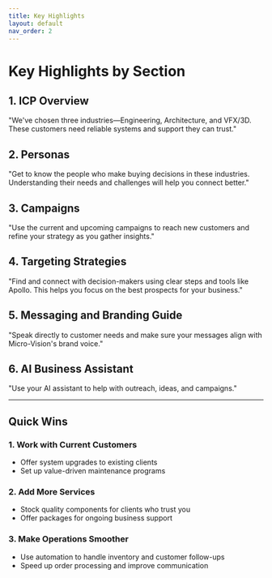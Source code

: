 ```yaml
---
title: Key Highlights
layout: default
nav_order: 2
---
```


# Key Highlights by Section

## 1. ICP Overview
"We've chosen three industries—Engineering, Architecture, and VFX/3D. These customers need reliable systems and support they can trust."

## 2. Personas
"Get to know the people who make buying decisions in these industries. Understanding their needs and challenges will help you connect better."

## 3. Campaigns
"Use the current and upcoming campaigns to reach new customers and refine your strategy as you gather insights."

## 4. Targeting Strategies
"Find and connect with decision-makers using clear steps and tools like Apollo. This helps you focus on the best prospects for your business."

## 5. Messaging and Branding Guide
"Speak directly to customer needs and make sure your messages align with Micro-Vision's brand voice."

## 6. AI Business Assistant
"Use your AI assistant to help with outreach, ideas, and campaigns."

---

## Quick Wins

### 1. Work with Current Customers
- Offer system upgrades to existing clients
- Set up value-driven maintenance programs

### 2. Add More Services
- Stock quality components for clients who trust you
- Offer packages for ongoing business support

### 3. Make Operations Smoother
- Use automation to handle inventory and customer follow-ups
- Speed up order processing and improve communication